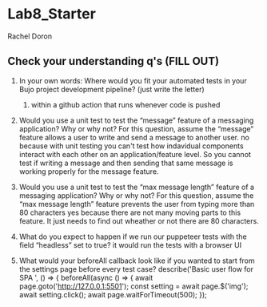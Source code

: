 # Lab8_Starter 

Rachel Doron 

## Check your understanding q's (FILL OUT)
1. In your own words: Where would you fit your automated tests in your Bujo project development pipeline? (just write the letter)
   1. within a github action that runs whenever code is pushed 

2. Would you use a unit test to test the “message” feature of a messaging application? Why or why not? For this question, assume the “message” feature allows a user to write and send a message to another user.
   no because with unit testing you can't test how indavidual components interact with each other on an application/feature level. So you cannot test if writing a message and then sending that same message is working properly for the message feature. 

3. Would you use a unit test to test the “max message length” feature of a messaging application? Why or why not? For this question, assume the “max message length” feature prevents the user from typing more than 80 characters
   yes because there are not many moving parts to this feature. It just needs to find out wheather or not there are 80 characters. 

4. What do you expect to happen if we run our puppeteer tests with the field “headless” set to true?
   it would run the tests with a browser UI 

5. What would your beforeAll callback look like if you wanted to start from the settings page before every test case?
    describe('Basic user flow for SPA ', () => {
    beforeAll(async () => {
    await page.goto('http://127.0.0.1:5501');
    const setting = await page.$('img');
    await setting.click();
    await page.waitForTimeout(500);
    });

